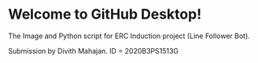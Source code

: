 # Welcome to GitHub Desktop!

The Image and Python script for ERC Induction project (Line Follower Bot).

Submission by Divith Mahajan. ID = 2020B3PS1513G
